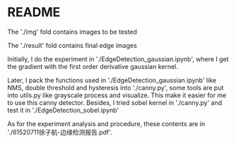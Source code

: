 # README

The './img' fold contains images to be tested

The './result' fold contains final edge images

Initially, I do the experiment in './EdgeDetection_gaussian.ipynb', where I get the gradient with the first order derivative gaussian kernel.

Later, I pack the functions used in './EdgeDetection_gaussian.ipynb' like NMS, double threshold and hysteresis into './canny.py', some tools are put into utils.py like grayscale process and visualize. This make it easier for me to use this canny detector. Besides, I tried sobel kernel in './canny.py' and test it in './EdgeDetection_sobel.ipynb'

As for the experiment analysis and procedure, these contents are in './61520711徐子航-边缘检测报告.pdf'.